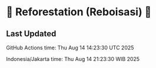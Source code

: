 
# 🌳 Reforestation (Reboisasi) 🌲

## Last Updated

GitHub Actions time: Thu Aug 14 14:23:30 UTC 2025

Indonesia/Jakarta time: Thu Aug 14 21:23:30 WIB 2025
